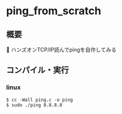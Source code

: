 # ping_from_scratch

## 概要

📖 ハンズオンTCP/IP読んでpingを自作してみる

## コンパイル・実行

### linux
```
$ cc -Wall ping.c -o ping
$ sudo ./ping 8.8.8.8
```
